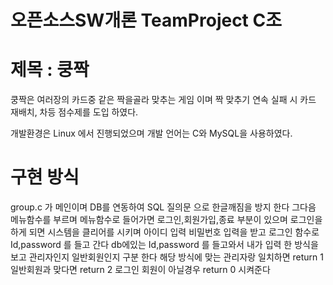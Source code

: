 # 오픈소스SW개론 TeamProject C조

# 제목 : 쿵짝

쿵짝은 여러장의 카드중 같은 짝을골라 맞추는 게임 이며
짝 맞추기 연속 실패 시 카드 재배치, 차등 점수제를 도입 하였다.

개발환경은 Linux 에서 진행되었으며
개발 언어는 C와 MySQL을 사용하였다.


# 구현 방식

group.c 가 메인이며 DB를 연동하여 SQL 질의문 으로 한글깨짐을 방지 한다
그다음 메뉴함수를 부르며
메뉴함수로 들어가면 로그인,회원가입,종료 부분이 있으며
로그인을 하게 되면 시스템을 클리어를 시키며 아이디 입력 비밀번호 입력을 받고
로그인 함수로 Id,password 를 들고 간다
db에있는 Id,password 를 들고와서 내가 입력 한 방식을 보고 관리자인지 일반회원인지 구분 한다
해당 방식에 맞는 관리자랑 일치하면 return 1 일반회원과 맞다면 return 2 로그인 회원이 아닐경우 return 0 시켜준다
